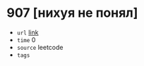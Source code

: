 # 907 [нихуя не понял]
- `url` [link](https://leetcode.com/problems/sum-of-subarray-minimums/description/?envType=daily-question&envId=2024-01-20)
- `time` 0
- `source` leetcode
- `tags` 
